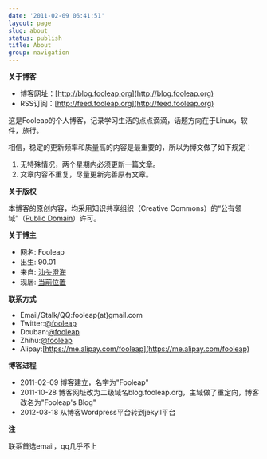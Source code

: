 ```yaml
---
date: '2011-02-09 06:41:51'
layout: page
slug: about
status: publish
title: About
group: navigation
---
```


**关于博客**

* 博客网址：[http://blog.fooleap.org](http://blog.fooleap.org)
* RSS订阅：[http://feed.fooleap.org](http://feed.fooleap.org)


这是Fooleap的个人博客，记录学习生活的点点滴滴，话题方向在于Linux，软件，旅行。

相信，稳定的更新频率和质量高的内容是最重要的，所以为博文做了如下规定：

1. 无特殊情况，两个星期内必须更新一篇文章。
2. 文章内容不重复，尽量更新完善原有文章。

**关于版权**

本博客的原创内容，均采用知识共享组织（Creative Commons）的“公有领域”（[Public Domain](http://creativecommons.org/about/pdm)）许可。

**关于博主**

* 网名:  Fooleap
* 出生:  90.01
* 来自:  [汕头澄海](http://maps.google.com/maps?&q=%E6%B1%95%E5%A4%B4%E6%BE%84%E6%B5%B7)
* 现居:  [当前位置](http://www.google.com/latitude/apps/badge/api?user=-285873226243287826&type=iframe)

**联系方式**

* Email/Gtalk/QQ:fooleap(at)gmail.com
* Twitter:[@fooleap](http://twitter.com/fooleap)
* Douban:[@fooleap](http://douban.com/people/fooleap)
* Zhihu:[@fooleap](http://zhihu.com/people/fooleap)
* Alipay:[https://me.alipay.com/fooleap](https://me.alipay.com/fooleap)

**博客进程**

* 2011-02-09 博客建立，名字为"Fooleap"
* 2011-10-28 博客网址改为二级域名blog.fooleap.org，主域做了重定向，博客改名为"Fooleap's Blog"
* 2012-03-18 从博客Wordpress平台转到jekyll平台

**注**

联系首选email，qq几乎不上


